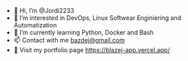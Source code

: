 - 👋 Hi, I’m @Jordi2233
- 👀 I’m interested in DevOps, Linux Softwear Enginiering and Automatization
- 🌱 I’m currently learning Python, Docker and Bash
- 📫 Contact with me bazdej@gmail.com
- 👀 Visit my portfolio page https://blazej-app.vercel.app/

<!---
Jordi2233/Jordi2233 is a ✨ special ✨ repository because its `README.md` (this file) appears on your GitHub profile.
You can click the Preview link to take a look at your changes.
--->
